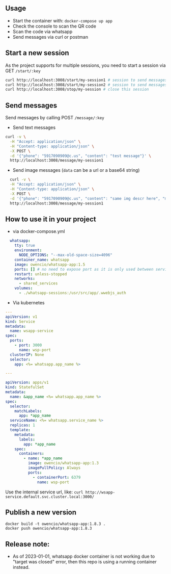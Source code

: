 ## Usage
- Start the container with: `docker-compose up app`
- Check the console to scan the QR code
- Scan the code via whatsapp
- Send messages via curl or postman

## Start a new session
As the project supports for multiple sessions, you need to start a session via GET `/start/:key`
```bash
curl http://localhost:3008/start/my-session1 # session to send messages using the first phone (account)
curl http://localhost:3008/start/my-session2 # session to send messages using a second phone (account)
curl http://localhost:3008/stop/my-session # close this session
```

## Send messages
Send messages by calling POST `/message/:key`
- Send text messages
```bash
curl -v \
  -H "Accept: application/json" \
  -H "Content-type: application/json" \
  -X POST \
  -d '{"phone": "5917090909@c.us", "content": "test message"}' \
  http://localhost:3008/message/my-session1
```

- Send image messages (`data` can be a url or a base64 string)
```bash
  curl -v \
  -H "Accept: application/json" \
  -H "Content-type: application/json" \
  -X POST \
  -d '{"phone": "5917090909@c.us", "content": "same img descr here", "media": { "data": "https://www.shutterstock.com/image-vector/sample-red-square-grunge-stamp-260nw-338250266.jpg", "mimetype": "image/png", "filename": "image.png" }}' \
  http://localhost:3008/message/my-session1
```

## How to use it in your project
- via docker-compose.yml
```yaml
  whatsapp:
    tty: true
    environment:
      NODE_OPTIONS: "--max-old-space-size=4096"
    container_name: whatsapp
    image: owencio/whatsapp-app:1.5
    ports: [] # no need to expose port as it is only used between services
    restart: unless-stopped
    networks:
      - shared_services
    volumes:
      - ./whatsapp-sessions:/usr/src/app/.wwebjs_auth
``` 
- Via kubernetes
```yaml
---
apiVersion: v1
kind: Service
metadata:
  name: wsapp-service
spec:
  ports:
    - port: 3000
      name: wsp-port
  clusterIP: None
  selector:
    app: <%= whatsapp.app_name %>

---

apiVersion: apps/v1
kind: StatefulSet
metadata:
  name: &app_name <%= whatsapp.app_name %>
spec:
  selector:
    matchLabels:
      app: *app_name
  serviceName: <%= whatsapp.service_name %>
  replicas: 1
  template:
    metadata:
      labels:
        app: *app_name
    spec:
      containers:
        - name: *app_name
          image: owencio/whatsapp-app:1.3
          imagePullPolicy: Always
          ports:
            - containerPort: 6379
              name: wsp-port
```
Use the internal service url, like: `curl http://wsapp-service.default.svc.cluster.local:3000/`

## Publish a new version
```
docker build -t owencio/whatsapp-app:1.8.3 .
docker push owencio/whatsapp-app:1.8.3
```

## Release note:
- As of 2023-01-01, whatsapp docker container is not working due to "target was closed" error, then this repo is using a running container instead.
